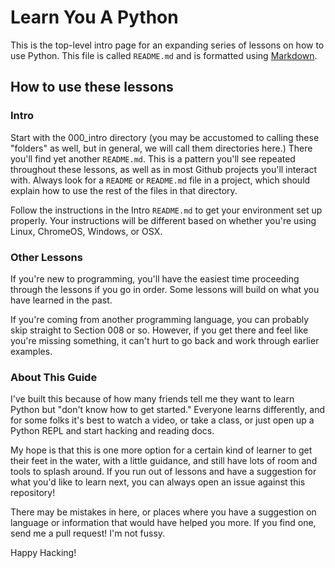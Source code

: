 # Learn You A Python

This is the top-level intro page for an expanding series of lessons on how to use Python. This file is called `README.md` and is formatted using [Markdown](https://github.com/adam-p/markdown-here/wiki/Markdown-Cheatsheet).

## How to use these lessons

### Intro

Start with the 000_intro directory (you may be accustomed to calling these "folders" as well, but in general, we will call them directories here.) There you'll find yet another `README.md`. This is a pattern you'll see repeated throughout these lessons, as well as in most Github projects you'll interact with. Always look for a `README` or `README.md` file in a project, which should explain how to use the rest of the files in that directory.

Follow the instructions in the Intro `README.md` to get your environment set up properly. Your instructions will be different based on whether you're using Linux, ChromeOS, Windows, or OSX.

### Other Lessons

If you're new to programming, you'll have the easiest time proceeding through the lessons if you go in order. Some lessons will build on what you have learned in the past.

If you're coming from another programming language, you can probably skip straight to Section 008 or so. However, if you get there and feel like you're missing something, it can't hurt to go back and work through earlier examples.

### About This Guide

I've built this because of how many friends tell me they want to learn Python but "don't know how to get started." Everyone learns differently, and for some folks it's best to watch a video, or take a class, or just open up a Python REPL and start hacking and reading docs.

My hope is that this is one more option for a certain kind of learner to get their feet in the water, with a little guidance, and still have lots of room and tools to splash around. If you run out of lessons and have a suggestion for what you'd like to learn next, you can always open an issue against this repository!

There may be mistakes in here, or places where you have a suggestion on language or information that would have helped you more. If you find one, send me a pull request! I'm not fussy.

Happy Hacking!